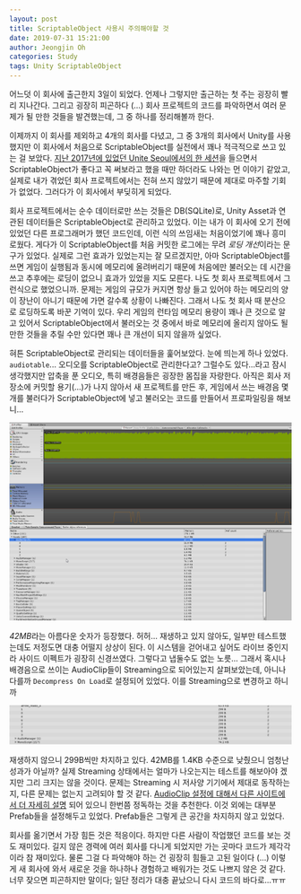 ```yaml
---
layout: post
title: ScriptableObject 사용시 주의해야할 것
date: 2019-07-31 15:21:00
author: Jeongjin Oh
categories: Study
tags: Unity ScriptableObject
---
```


어느덧 이 회사에 출근한지 3일이 되었다. 언제나 그렇지만 출근하는 첫 주는 굉장히 빨리 지나간다. 그리고 굉장히 피곤하다 (...) 회사 프로젝트의 코드를 파악하면서 여러 문제가 될 만한 것들을 발견했는데, 그 중 하나를 정리해볼까 한다.

이제까지 이 회사를 제외하고 4개의 회사를 다녔고, 그 중 3개의 회사에서 Unity를 사용했지만 이 회사에서 처음으로 ScriptableObject를 실전에서 꽤나 적극적으로 쓰고 있는 걸 보았다. [지난 2017년에 있었던 Unite Seoul에서의 한 세션](https://www.youtube.com/watch?v=VtuSKmfrFDU&list=LLfmz6FoERzWnkMg0-t1Vx_A&index=2&t=0s)을 들으면서 ScriptableObject가 좋다고 꼭 써보라고 했을 때만 하더라도 나와는 먼 이야기 같았고, 실제로 내가 겪었던 회사 프로젝트에서는 전혀 쓰지 않았기 때문에 제대로 마주할 기회가 없었다. 그러다가 이 회사에서 부딪히게 되었다.

회사 프로젝트에서는 순수 데이터로만 쓰는 것들은 DB(SQLite)로, Unity Asset과 연관된 데이터들은 ScriptableObject로 관리하고 있었다. 이는 내가 이 회사에 오기 전에 있었던 다른 프로그래머가 했던 코드인데, 이런 식의 쓰임새는 처음이었기에 꽤나 흥미로웠다. 게다가 이 ScriptableObject를 처음 커밋한 로그에는 무려 *로딩 개선*이라는 문구가 있었다. 실제로 그런 효과가 있었는지는 잘 모르겠지만, 아마 ScriptableObject를 쓰면 게임이 실행됨과 동시에 메모리에 올려버리기 때문에 처음에만 불러오는 데 시간을 쓰고 추후에는 로딩이 없으니 효과가 있었을 지도 모른다. 나도 첫 회사 프로젝트에서 그런식으로 했었으니까. 문제는 게임의 규모가 커지면 항상 들고 있어야 하는 메모리의 양이 장난이 아니기 때문에 가면 갈수록 상황이 나빠진다. 그래서 나도 첫 회사 때 분산으로 로딩하도록 바꾼 기억이 있다. 우리 게임의 런타임 메모리 용량이 꽤나 큰 것으로 알고 있어서 ScriptableObject에서 불러오는 것 중에서 바로 메모리에 올리지 않아도 될만한 것들을 추릴 수만 있다면 꽤나 큰 개선이 되지 않을까 싶었다.

혀튼 ScriptableObject로 관리되는 데이터들을 훑어보았다. 눈에 띄는게 하나 있었다. `audiotable`... 오디오를 ScriptableObject로 관리한다고? 그럴수도 있다...라고 잠시 생각했지만 압축을 푼 오디오, 특히 배경음들은 굉장한 몸집을 자랑한다. 아직은 회사 저장소에 커밋할 용기(...)가 나지 않아서 새 프로젝트를 만든 후, 게임에서 쓰는 배경음 몇 개를 불러다가 ScriptableObject에 넣고 불러오는 코드를 만들어서 프로파일링을 해보니...

![42MB의 기적](/images/2019-7-31-Caution-About-ScriptableObject/1.png)

*42MB*라는 아름다운 숫자가 등장했다. 허허... 재생하고 있지 않아도, 일부만 테스트했는데도 저정도면 대충 어떨지 상상이 된다. 이 시스템을 걷어내고 싶어도 라이브 중인지라 사이드 이펙트가 굉장히 신경쓰였다. 그렇다고 냅둘수도 없는 노릇... 그래서 혹시나 배경음으로 쓰이는 AudioClip들이 Streaming으로 되어있는지 살펴보았는데, 아니나 다를까 `Decompress On Load`로 설정되어 있었다. 이를 Streaming으로 변경하고 하니까

![299B](/images/2019-7-31-Caution-About-ScriptableObject/2.png)

재생하지 않으니 299B씩만 차지하고 있다. 42MB를 1.4KB 수준으로 낮췄으니 엄청난 성과가 아닐까? 실제 Streaming 상태에서는 얼마가 나오는지는 테스트를 해보아야 겠지만 그리 크지는 않을 것이다. 문제는 Streaming 시 저사양 기기에서 제대로 동작하는지, 다른 문제는 없는지 고려되야 할 것 같다. [AudioClip 설정에 대해서 다른 사이트에서 더 자세히 설명](https://blog.theknightsofunity.com/wrong-import-settings-killing-unity-game-part-2/) 되어 있으니 한번쯤 정독하는 것을 추천한다. 이것 외에는 대부분 Prefab들을 설정해두고 있었다. Prefab들은 그렇게 큰 공간을 차지하지 않고 있었다.

회사를 옮기면서 가장 힘든 것은 적응이다. 하지만 다른 사람이 작업했던 코드를 보는 것도 재미있다. 길지 않은 경력에 여러 회사를 다니게 되었지만 가는 곳마다 코드가 제각각이라 참 재미있다. 물론 그걸 다 파악해야 하는 건 굉장히 힘들고 고된 일이다 (...) 이렇게 새 회사에 와서 새로운 것을 하나하나 경험하고 배워가는 것도 나쁘지 않은 것 같다. 너무 잦으면 피곤하지만 말이다; 일단 정리가 대충 끝났으니 다시 코드의 바다로...ㅠㅠ
